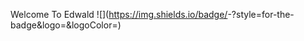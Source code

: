 Welcome To Edwald ![<Badge Name>](https://img.shields.io/badge/<Badge Text>-<Background Color>?style=for-the-badge&logo=<Icon Name>&logoColor=<Logo Color>)
